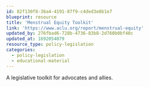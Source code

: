 ```yaml
---
id: 82f130f8-36a4-4191-87f9-c4ded3e8b1e7
blueprint: resource
title: 'Menstrual Equity Toolkit'
link: 'https://www.aclu.org/report/menstrual-equity'
updated_by: 276fbad6-728b-4736-83b8-2d760b0bf40c
updated_at: 1692054079
resource_type: policy-legislation
categories:
  - policy-legislation
  - educational-material
---
```

A legislative toolkit for advocates and allies.